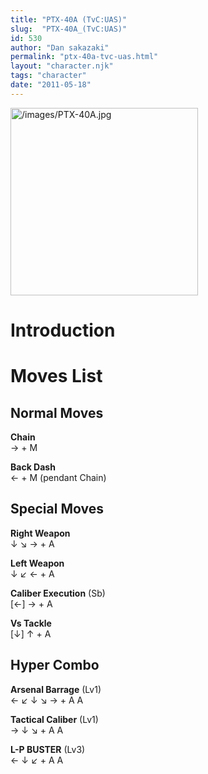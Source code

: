 ```yaml
---
title: "PTX-40A (TvC:UAS)"
slug:  "PTX-40A_(TvC:UAS)"
id: 530
author: "Dan sakazaki"
permalink: "ptx-40a-tvc-uas.html"
layout: "character.njk"
tags: "character"
date: "2011-05-18"
---
```


<img src="/images/PTX-40A.jpg" title="/images/PTX-40A.jpg" width="300"
alt="/images/PTX-40A.jpg" />  

# Introduction

# Moves List

## Normal Moves

**Chain**  
→ + M

**Back Dash**  
← + M (pendant Chain)

## Special Moves

**Right Weapon**  
↓ ↘ → + A

**Left Weapon**  
↓ ↙ ← + A

**Caliber Execution** (Sb)  
\[←\] → + A

**Vs Tackle**  
\[↓\] ↑ + A

## Hyper Combo

**Arsenal Barrage** (Lv1)  
← ↙ ↓ ↘ → + A A

**Tactical Caliber** (Lv1)  
→ ↓ ↘ + A A

**L-P BUSTER** (Lv3)  
← ↓ ↙ + A A
